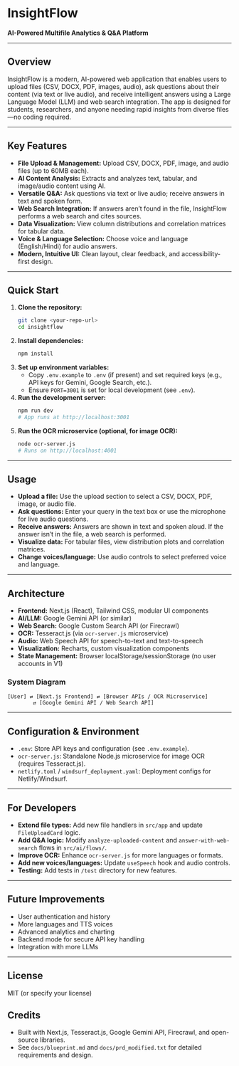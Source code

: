 # InsightFlow

**AI-Powered Multifile Analytics & Q&A Platform**

---

## Overview
InsightFlow is a modern, AI-powered web application that enables users to upload files (CSV, DOCX, PDF, images, audio), ask questions about their content (via text or live audio), and receive intelligent answers using a Large Language Model (LLM) and web search integration. The app is designed for students, researchers, and anyone needing rapid insights from diverse files—no coding required.

---

## Key Features
- **File Upload & Management:** Upload CSV, DOCX, PDF, image, and audio files (up to 60MB each).
- **AI Content Analysis:** Extracts and analyzes text, tabular, and image/audio content using AI.
- **Versatile Q&A:** Ask questions via text or live audio; receive answers in text and spoken form.
- **Web Search Integration:** If answers aren’t found in the file, InsightFlow performs a web search and cites sources.
- **Data Visualization:** View column distributions and correlation matrices for tabular data.
- **Voice & Language Selection:** Choose voice and language (English/Hindi) for audio answers.
- **Modern, Intuitive UI:** Clean layout, clear feedback, and accessibility-first design.

---

## Quick Start
1. **Clone the repository:**
   ```bash
   git clone <your-repo-url>
   cd insightflow
   ```
2. **Install dependencies:**
   ```bash
   npm install
   ```
3. **Set up environment variables:**
   - Copy `.env.example` to `.env` (if present) and set required keys (e.g., API keys for Gemini, Google Search, etc.).
   - Ensure `PORT=3001` is set for local development (see `.env`).
4. **Run the development server:**
   ```bash
   npm run dev
   # App runs at http://localhost:3001
   ```
5. **Run the OCR microservice (optional, for image OCR):**
   ```bash
   node ocr-server.js
   # Runs on http://localhost:4001
   ```

---

## Usage
- **Upload a file:** Use the upload section to select a CSV, DOCX, PDF, image, or audio file.
- **Ask questions:** Enter your query in the text box or use the microphone for live audio questions.
- **Receive answers:** Answers are shown in text and spoken aloud. If the answer isn’t in the file, a web search is performed.
- **Visualize data:** For tabular files, view distribution plots and correlation matrices.
- **Change voices/language:** Use audio controls to select preferred voice and language.

---

## Architecture
- **Frontend:** Next.js (React), Tailwind CSS, modular UI components
- **AI/LLM:** Google Gemini API (or similar)
- **Web Search:** Google Custom Search API (or Firecrawl)
- **OCR:** Tesseract.js (via `ocr-server.js` microservice)
- **Audio:** Web Speech API for speech-to-text and text-to-speech
- **Visualization:** Recharts, custom visualization components
- **State Management:** Browser localStorage/sessionStorage (no user accounts in V1)

### System Diagram
```
[User] ⇄ [Next.js Frontend] ⇄ [Browser APIs / OCR Microservice]
        ⇄ [Google Gemini API / Web Search API]
```

---

## Configuration & Environment
- `.env`: Store API keys and configuration (see `.env.example`).
- `ocr-server.js`: Standalone Node.js microservice for image OCR (requires Tesseract.js).
- `netlify.toml` / `windsurf_deployment.yaml`: Deployment configs for Netlify/Windsurf.

---

## For Developers
- **Extend file types:** Add new file handlers in `src/app` and update `FileUploadCard` logic.
- **Add Q&A logic:** Modify `analyze-uploaded-content` and `answer-with-web-search` flows in `src/ai/flows/`.
- **Improve OCR:** Enhance `ocr-server.js` for more languages or formats.
- **Add new voices/languages:** Update `useSpeech` hook and audio controls.
- **Testing:** Add tests in `/test` directory for new features.

---

## Future Improvements
- User authentication and history
- More languages and TTS voices
- Advanced analytics and charting
- Backend mode for secure API key handling
- Integration with more LLMs

---

## License
MIT (or specify your license)

## Credits
- Built with Next.js, Tesseract.js, Google Gemini API, Firecrawl, and open-source libraries.
- See `docs/blueprint.md` and `docs/prd_modified.txt` for detailed requirements and design.
